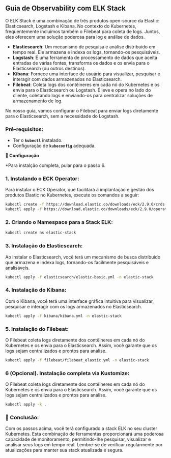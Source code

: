 ## **Guia de Observability com ELK Stack**

O ELK Stack é uma combinação de três produtos open-source da Elastic: Elasticsearch, Logstash e Kibana. No contexto do Kubernetes, frequentemente incluímos também o Filebeat para coleta de logs. Juntos, eles oferecem uma solução poderosa para log e análise de dados.

- **Elasticsearch**: Um mecanismo de pesquisa e análise distribuído em tempo real. Ele armazena e indexa os logs, tornando-os pesquisáveis.
- **Logstash**: É uma ferramenta de processamento de dados que aceita entradas de várias fontes, transforma os dados e os envia para o Elasticsearch (ou outros destinos).
- **Kibana**: Fornece uma interface de usuário para visualizar, pesquisar e interagir com dados armazenados no Elasticsearch.
- **Filebeat**: Coleta logs dos contêineres em cada nó do Kubernetes e os envia para o Elasticsearch ou Logstash. É leve e opera no lado do cliente, coletando logs e enviando-os para centralizar soluções de armazenamento de log.

No nosso guia, vamos configurar o Filebeat para enviar logs diretamente para o Elasticsearch, sem a necessidade do Logstash.

### **Pré-requisitos:**

- Ter o **`kubectl`** instalado.
- Configuração de **`kubeconfig`** adequada.

**🚀 Configuração**

*Para instalção completa, pular para o passo 6.

### **1. Instalando o ECK Operator:**

Para instalar o ECK Operator, que facilitará a implantação e gestão dos produtos Elastic no Kubernetes, execute os comandos a seguir:

```bash
kubectl create -f https://download.elastic.co/downloads/eck/2.9.0/crds.yaml
kubectl apply -f https://download.elastic.co/downloads/eck/2.9.0/operator.yaml
```

### **2. Criando o Namespace para a Stack ELK:**

```bash
kubectl create ns elastic-stack
```

### **3. Instalação do Elasticsearch:**

Ao instalar o Elasticsearch, você terá um mecanismo de busca distribuído que armazena e indexa logs, tornando-os facilmente pesquisáveis e analisáveis.

```bash
kubectl apply -f elasticsearch/elastic-basic.yml -n elastic-stack
```

### **4. Instalação do Kibana:**

Com o Kibana, você terá uma interface gráfica intuitiva para visualizar, pesquisar e interagir com os logs armazenados no Elasticsearch.

```bash
kubectl apply -f kibana/kibana.yml -n elastic-stack
```

### **5. Instalação do Filebeat:**

O Filebeat coleta logs diretamente dos contêineres em cada nó do Kubernetes e os envia para o Elasticsearch. Assim, você garante que os logs sejam centralizados e prontos para análise.

```bash
kubectl apply -f filebeat/filebeat_elastic.yml -n elastic-stack
```
### **6 (Opcional). Instalação completa via Kustomize:**

O Filebeat coleta logs diretamente dos contêineres em cada nó do Kubernetes e os envia para o Elasticsearch. Assim, você garante que os logs sejam centralizados e prontos para análise.

```bash
kubectl apply -k .
```
### **🎉 Conclusão:**

Com os passos acima, você terá configurado a stack ELK no seu cluster Kubernetes. Esta combinação de ferramentas proporcionará uma poderosa capacidade de monitoramento, permitindo-lhe pesquisar, visualizar e analisar seus logs em tempo real. Lembre-se de verificar regularmente por atualizações para manter sua stack atualizada e segura.
